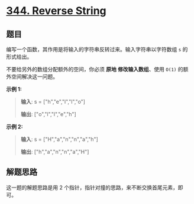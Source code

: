 # [344. Reverse String](https://leetcode.com/problems/reverse-string/)

## 题目

编写一个函数，其作用是将输入的字符串反转过来。输入字符串以字符数组 `s` 的形式给出。

不要给另外的数组分配额外的空间，你必须 **原地** **修改输入数组**、使用 `O(1)` 的额外空间解决这一问题。

**示例 1:**
> **输入**: s = ["h","e","l","l","o"]
>
> **输出**: ["o","l","l","e","h"]

**示例 2:**
> **输入**: s = ["H","a","n","n","a","h"]
>
> **输出**: ["h","a","n","n","a","H"]


## 解题思路

这一题的解题思路是用 2 个指针，指针对撞的思路，来不断交换首尾元素，即可。








